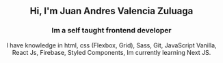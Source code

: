 <h2 align="center"> Hi, I'm Juan Andres Valencia Zuluaga </h2>
<h3 align="center"><strong>Im a self taught frontend developer</strong></h3>
<p align="center"> I have knowledge in html, css (Flexbox, Grid), Sass, Git, JavaScript Vanilla, React Js, Firebase, Styled Components, Im currently learning Next JS. </p>



